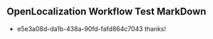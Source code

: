 ## OpenLocalization Workflow Test MarkDown
* e5e3a08d-da1b-438a-90fd-fafd864c7043 thanks!

<!--HONumber=Aug16_HO5-->


